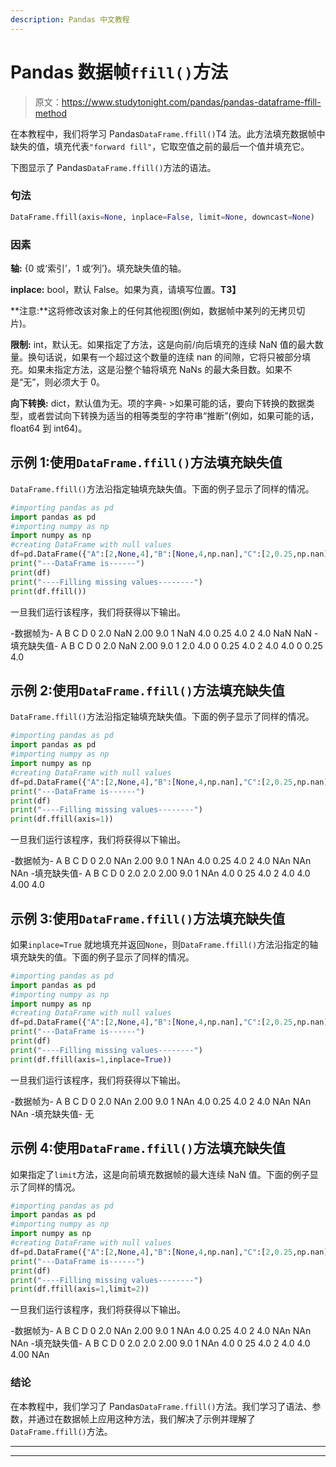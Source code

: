 ```yaml
---
description: Pandas 中文教程
---
```


# Pandas 数据帧`ffill()`方法

> 原文：<https://www.studytonight.com/pandas/pandas-dataframe-ffill-method>

在本教程中，我们将学习 Pandas`DataFrame.ffill()`T4 法。此方法填充数据帧中缺失的值，填充代表`"forward fill"`，它取空值之前的最后一个值并填充它。

下图显示了 Pandas`DataFrame.ffill()`方法的语法。

### 句法

```py
DataFrame.ffill(axis=None, inplace=False, limit=None, downcast=None)
```

### 因素

**轴:** {0 或‘索引’，1 或‘列’}。填充缺失值的轴。

**inplace:** bool，默认 False。如果为真，请填写位置。**T3】**

**注意:**这将修改该对象上的任何其他视图(例如，数据帧中某列的无拷贝切片)。

**限制:** int，默认无。如果指定了方法，这是向前/向后填充的连续 NaN 值的最大数量。换句话说，如果有一个超过这个数量的连续 nan 的间隙，它将只被部分填充。如果未指定方法，这是沿整个轴将填充 NaNs 的最大条目数。如果不是“无”，则必须大于 0。

**向下转换:** dict，默认值为无。项的字典- >如果可能的话，要向下转换的数据类型，或者尝试向下转换为适当的相等类型的字符串“推断”(例如，如果可能的话，float64 到 int64)。

## 示例 1:使用`DataFrame.ffill()`方法填充缺失值

`DataFrame.ffill()`方法沿指定轴填充缺失值。下面的例子显示了同样的情况。

```py
#importing pandas as pd
import pandas as pd
#importing numpy as np
import numpy as np
#creating DataFrame with null values
df=pd.DataFrame({"A":[2,None,4],"B":[None,4,np.nan],"C":[2,0.25,np.nan],"D":[9,4,None]})
print("---DataFrame is------")
print(df)
print("----Filling missing values--------")
print(df.ffill())
```

一旦我们运行该程序，我们将获得以下输出。

-数据帧为-
A B C D
0 2.0 NaN 2.00 9.0
1 NaN 4.0 0.25 4.0
2 4.0 NaN NaN
-填充缺失值-
A B C D
0 2.0 NaN 2.00 9.0
1 2.0 4.0 0 0.25 4.0
2 4.0 4.0 0 0.25 4.0

## 示例 2:使用`DataFrame.ffill()`方法填充缺失值

`DataFrame.ffill()`方法沿指定轴填充缺失值。下面的例子显示了同样的情况。

```py
#importing pandas as pd
import pandas as pd
#importing numpy as np
import numpy as np
#creating DataFrame with null values
df=pd.DataFrame({"A":[2,None,4],"B":[None,4,np.nan],"C":[2,0.25,np.nan],"D":[9,4,None]})
print("---DataFrame is------")
print(df)
print("----Filling missing values--------")
print(df.ffill(axis=1))
```

一旦我们运行该程序，我们将获得以下输出。

-数据帧为-
A B C D
0 2.0 NAn 2.00 9.0
1 NAn 4.0 0.25 4.0
2 4.0 NAn NAn NAn
-填充缺失值-
A B C D
0 2.0 2.0 2.00 9.0
1 NAn 4.0 0 25 4.0
2 4.0 4.0 4.00 4.0

## 示例 3:使用`DataFrame.ffill()`方法填充缺失值

如果`inplace=True` 就地填充并返回`None`，则`DataFrame.ffill()`方法沿指定的轴填充缺失的值。下面的例子显示了同样的情况。

```py
#importing pandas as pd
import pandas as pd
#importing numpy as np
import numpy as np
#creating DataFrame with null values
df=pd.DataFrame({"A":[2,None,4],"B":[None,4,np.nan],"C":[2,0.25,np.nan],"D":[9,4,None]})
print("---DataFrame is------")
print(df)
print("----Filling missing values--------")
print(df.ffill(axis=1,inplace=True))
```

一旦我们运行该程序，我们将获得以下输出。

-数据帧为-
A B C D
0 2.0 NAn 2.00 9.0
1 NAn 4.0 0.25 4.0
2 4.0 NAn NAn NAn
-填充缺失值-
无

## 示例 4:使用`DataFrame.ffill()`方法填充缺失值

如果指定了`limit`方法，这是向前填充数据帧的最大连续 NaN 值。下面的例子显示了同样的情况。

```py
#importing pandas as pd
import pandas as pd
#importing numpy as np
import numpy as np
#creating DataFrame with null values
df=pd.DataFrame({"A":[2,None,4],"B":[None,4,np.nan],"C":[2,0.25,np.nan],"D":[9,4,None]})
print("---DataFrame is------")
print(df)
print("----Filling missing values--------")
print(df.ffill(axis=1,limit=2))
```

一旦我们运行该程序，我们将获得以下输出。

-数据帧为-
A B C D
0 2.0 NAn 2.00 9.0
1 NAn 4.0 0.25 4.0
2 4.0 NAn NAn NAn
-填充缺失值-
A B C D
0 2.0 2.0 2.00 9.0
1 NAn 4.0 0 25 4.0
2 4.0 4.0 4.00 NAn

### 结论

在本教程中，我们学习了 Pandas`DataFrame.ffill()`方法。我们学习了语法、参数，并通过在数据帧上应用这种方法，我们解决了示例并理解了`DataFrame.ffill()`方法。

* * *

* * *